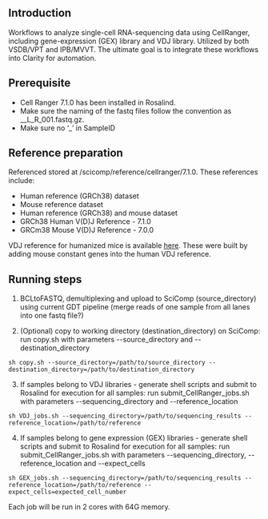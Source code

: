 ## Introduction

Workflows to analyze single-cell RNA-sequencing data using CellRanger, including gene-expression (GEX) library and VDJ library. Utilized by both VSDB/VPT and IPB/MVVT. The ultimate goal is to integrate these workflows into Clarity for automation.

## Prerequisite

* Cell Ranger 7.1.0 has been installed in Rosalind. 
* Make sure the naming of the fastq files follow the convention as <SampleID>_<IndexSequence>_L<lane>_R<read>_001.fastq.gz.
* Make sure no ‘_’ in SampleID

## Reference preparation

Referenced stored at /scicomp/reference/cellranger/7.1.0. These references include:
* Human reference (GRCh38) dataset
* Mouse reference dataset
* Human reference (GRCh38) and mouse dataset
* GRCh38 Human V(D)J Reference - 7.1.0
* GRCm38 Mouse V(D)J Reference - 7.0.0

VDJ reference for humanized mice is available [here](humanized_vdj_ref). These were built by adding mouse constant genes into the human VDJ reference.

## Running steps

1. BCLtoFASTQ, demultiplexing and upload to SciComp (source_directory) using current GDT pipeline (merge reads of one sample from all lanes into one fastq file?)

2. (Optional) copy to working directory (destination_directory) on SciComp: run copy.sh with parameters --source_directory and --destination_directory

```sh copy.sh --source_directory=/path/to/source_directory --destination_directory=/path/to/destination_directory```

3. If samples belong to VDJ libraries - generate shell scripts and submit to Rosalind for execution for all samples: run submit_CellRanger_jobs.sh with parameters --sequencing_directory and --reference_location

```sh VDJ_jobs.sh --sequencing_directory=/path/to/sequencing_results --reference_location=/path/to/reference```

4. If samples belong to gene expression (GEX) libraries - generate shell scripts and submit to Rosalind for execution for all samples: run submit_CellRanger_jobs.sh with parameters --sequencing_directory, --reference_location and --expect_cells

```sh GEX_jobs.sh --sequencing_directory=/path/to/sequencing_results --reference_location=/path/to/reference --expect_cells=expected_cell_number```

Each job will be run in 2 cores with 64G memory.
